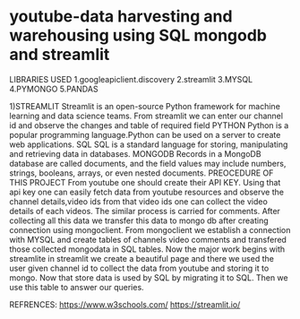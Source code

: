 # youtube-data harvesting and warehousing using SQL mongodb and streamlit
LIBRARIES USED
1.googleapiclient.discovery
2.streamlit
3.MYSQL
4.PYMONGO
5.PANDAS

1)STREAMLIT	
		Streamlit is an open-source Python framework for machine learning and data science teams. From streamlit we can enter our channel id and observe the changes and table of required field
PYTHON
		Python is a popular programming language.Python can be used on a server to create web applications.
SQL
		SQL is a standard language for storing, manipulating and retrieving data in databases.
MONGODB
		Records in a MongoDB database are called documents, and the field values may include numbers, strings, booleans, arrays, or even nested documents.
PREOCEDURE OF THIS PROJECT
		From youtube one should create their API KEY. Using that api key one can easily fetch data from youtube resources and observe the channel details,video ids from that video ids one can collect the video details of each videos. The similar process is carried for comments. After collecting all this data we transfer this data to mongo db after creating connection using mongoclient. From mongoclient we establish a connection with MYSQL and create tables of channels video comments and transfered those collected mongodata in SQL tables.
Now the major work begins with streamlite in streamlit we create a beautiful page and there we used the user given channel id to collect the data from youtube and storing it to mongo.  Now that store data is used by SQL by migrating it to SQL. Then we use this table to answer our queries.

REFRENCES:
https://www.w3schools.com/
https://streamlit.io/


